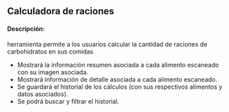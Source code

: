 ## Calculadora de raciones

#### Descripción:
herramienta permite a los usuarios calcular la cantidad de raciones de carbohidratos en sus comidas

* Mostrará la información resumen asociada a cada alimento escaneado con su imagen asociada.
* Mostrará información de detalle asociada a cada alimento escaneado. 
* Se guardará el historial de los cálculos (con sus respectivos alimentos y datos asociados). 
* Se podrá buscar y filtrar el historial. 